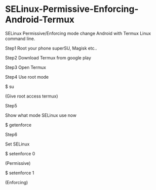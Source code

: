 # SELinux-Permissive-Enforcing-Android-Termux
SELinux Permissive/Enforcing mode change Android with Termux Linux command line.

Step1
Root your phone superSU, Magisk etc..

Step2
Download Termux from google play

Step3
Open Termux

Step4
Use root mode

$ su

(Give root access termux)

Step5

Show what mode SELinux use now

$ getenforce

Step6

Set SELinux 
 
 $ setenforce 0

(Permissive)

 $ setenforce 1

(Enforcing)
